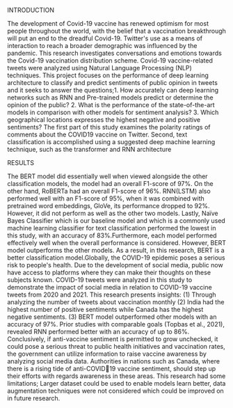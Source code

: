 INTRODUCTION

The development of Covid-19 vaccine has renewed optimism for most people throughout the world, with the belief that a vaccination breakthrough will put an end to the dreadful Covid-19. Twitter's use as a means of interaction to reach a broader demographic was influenced by the pandemic. This research investigates conversations and emotions towards the Covid-19 vaccination distribution scheme. Covid-19 vaccine-related tweets were analyzed using Natural Language Processing (NLP) techniques.
This project focuses on the performance of deep learning architecture to classify and predict sentiments of public opinion in tweets and it seeks to answer the questions;1. How accurately can deep learning networks such as RNN and Pre-trained models predict or determine the opinion of the public? 2. What is the performance of the state-of-the-art models in comparison with other models for sentiment analysis? 3. Which geographical locations expresses the highest negative and positive sentiments?
The first part of this study examines the polarity ratings of comments about the COVID19 vaccine on Twitter. Second, text classification is accomplished using a suggested deep machine learning technique, such as the transformer and RNN architecture

RESULTS

The BERT model did essentially well when viewed alongside the other classification models, the model had an overall F1-score of 97%. On the other hand, RoBERTa had an overall F1-score of 96%. RNN(LSTM) also performed well with an F1-score of 95%, when it was combined with pretrained word embeddings, GloVe, its performance dropped to 92%. However, it did not perform as well as the other two models. Lastly, Naïve Bayes Classifier which is our baseline model and which is a commonly used machine learning classifier for text classification performed the lowest in this study, with an accuracy of 83%.Furthermore, each model performed effectively well when the overall performance is considered. However, BERT model outperforms the other models. As a result, in this research, BERT is a better classification model.Globally, the COVID-19 epidemic poses a serious risk to people's health. Due to the development of social media, 
public now have access to platforms where they can make their thoughts on these subjects known. COVID-19 tweets were analyzed in this study to demonstrate the impact of social media in relation to COVID-19 vaccine tweets from 2020 and 2021. This research presents insights: (1) Through analyzing the number of tweets about vaccination monthly (2) India had the highest number of positive sentiments while Canada has the highest negative sentiments. (3) BERT model outperformed other models with an accuracy of 97%. Prior studies with 
comparable goals (Topbas et al., 2021), revealed RNN performed better with an accuracy of up to 86%. Conclusively, if anti-vaccine sentiment is permitted to grow unchecked, it could pose a serious threat to public health initiatives and vaccination rates, the government can utilize information to raise vaccine awareness by analyzing social media data. Authorities in nations such as Canada, where there is a rising tide of anti-COVID19 vaccine sentiment, should step up their efforts with regards awareness in these areas. This research had some limitations; Larger dataset could be used to enable models learn better, data augmentation techniques were not 
considered which could be improved on in future research.
